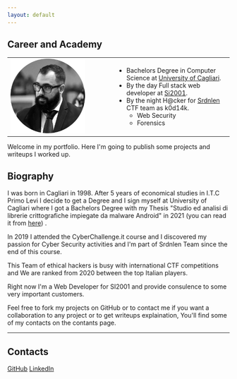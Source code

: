 ```yaml
---
layout: default
---
```


<h2>Career and Academy</h2>
<table>
  <tr>
    <td>
      <img src="/assets/images/profile.png" alt="profilePhoto" width="75%">
    </td>
    <td>
      <ul>
        <li>Bachelors Degree in Computer Science at <a href="https://www.unica.it" target="_blank">University of Cagliari</a>.</li>
        <li>By the day Full stack web developer at <a href="https://www.si2001.it" target="_blank">Si2001</a>.</li>
        <li>
            By the night H@cker for <a href="https://srdnlen.unica.it" target="_blank">Srdnlen</a> CTF team as k0d14k.
            <ul>
                <li>Web Security</li>
                <li>Forensics</li>
            </ul>
        </li>
      </ul>
    </td>
  </tr>
</table>
<p>Welcome in my portfolio. Here I'm going to publish some projects and writeups I worked up.</p>

<h2>Biography</h2>
<p>
    I was born in Cagliari in 1998. After 5 years of economical studies in I.T.C Primo Levi I decide to get a Degree and 
    I sign myself at University of Cagliari where I got a Bachelors Degree with my Thesis "Studio ed analisi di librerie 
    crittografiche impiegate da malware Android" in 2021 (you can read it from <a href="pdf/tesi_puzzoni.pdf" target="_blank">here</a>) .
</p>
<p>In 2019 I attended the CyberChallenge.it course and I discovered my passion for Cyber Security activities and I'm part of Srdnlen Team since the end of this course.</p>
<p>This Team of ethical hackers is busy with international CTF competitions and We are ranked from 2020 between the top Italian players.</p>
<p>Right now I'm a Web Developer for SI2001 and provide consulence to some very important customers.</p>
<p>Feel free to fork my projects on GitHub or to contact me if you want a collaboration to any project or to get writeups explaination, You'll find some of my contacts on the contants page.</p>

<hr>

<h2>Contacts</h2>
<a href="https://www.github.com/lucapuzzoni" target="_blank" class="btn btn-success">GitHub</a>
<a href="https://it.linkedin.com/in/lucapuzzoni" target="_blank" class="btn btn-success">LinkedIn</a>
